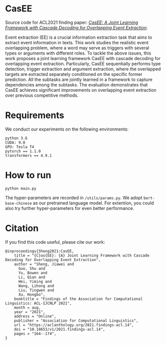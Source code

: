 # CasEE
Source code for ACL2021 finding paper: [*CasEE: A Joint Learning Framework with Cascade Decoding for Overlapping Event Extraction*](https://aclanthology.org/2021.findings-acl.14/).

Event extraction (EE) is a crucial information extraction task that aims to extract event information in texts. This work studies the realistic event overlapping problem, where a word may serve as triggers with several types or arguments with different roles. To tackle the above issues, this work proposes a joint learning framework CasEE with cascade decoding for overlapping event extraction. Particularly, CasEE sequentially performs type detection, trigger extraction and argument extraction, where the overlapped targets are extracted separately conditioned on the specific former prediction. All the subtasks are jointly learned in a framework to capture dependencies among the subtasks. The evaluation demonstrates that CasEE achieves significant improvements on overlapping event extraction over previous competitive methods.



# Requirements

We conduct our experiments on the following environments:

```
python 3.6
CUDA: 9.0
GPU: Tesla T4
pytorch == 1.1.0
transformers == 4.9.1
```

# How to run

```
python main.py
```

The hyper-parameters are recorded in ``/utils/params.py``. 
We adopt ``bert-base-chinese`` as our pretrained language model. For extention, you could also try further hyper-parameters for even better performance.

# Citation

If you find this code useful, please cite our work:

```
@inproceedings{Sheng2021:CasEE,
    title = "{C}as{EE}: {A} Joint Learning Framework with Cascade Decoding for Overlapping Event Extraction",
    author = "Sheng, Jiawei and
      Guo, Shu and
      Yu, Bowen and
      Li, Qian and
      Hei, Yiming and
      Wang, Lihong and
      Liu, Tingwen and
      Xu, Hongbo",
    booktitle = "Findings of the Association for Computational Linguistics: ACL-IJCNLP 2021",
    month = aug,
    year = "2021",
    address = "Online",
    publisher = "Association for Computational Linguistics",
    url = "https://aclanthology.org/2021.findings-acl.14",
    doi = "10.18653/v1/2021.findings-acl.14",
    pages = "164--174",
}
```

